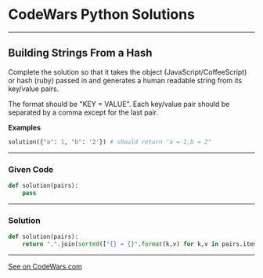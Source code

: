 # CodeWars Python Solutions

---

## Building Strings From a Hash


Complete the solution so that it takes the object (JavaScript/CoffeeScript) or hash (ruby) passed in and generates a human readable string from its key/value pairs.

The format should be "KEY = VALUE". Each key/value pair should be separated by a comma except for the last pair.


**Examples**


```python
solution({"a": 1, "b": '2'}) # should return "a = 1,b = 2"
```



---

### Given Code


```python
def solution(pairs):
    pass
```

---

### Solution


```python
def solution(pairs):
    return ",".join(sorted(["{} = {}".format(k,v) for k,v in pairs.items()]))
```



---


[See on CodeWars.com](https://www.codewars.com/kata/51c7d8268a35b6b8b40002f2)

